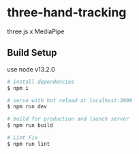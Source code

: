 # three-hand-tracking
three.js x MediaPipe

## Build Setup
use node v13.2.0

``` bash
# install dependencies
$ npm i

# serve with hot reload at localhost:3000
$ npm run dev

# build for production and launch server
$ npm run build

# Lint Fix
$ npm run lint

```
